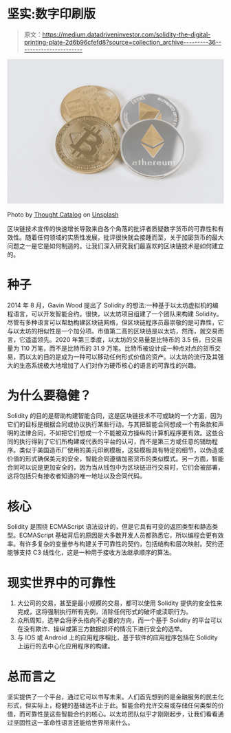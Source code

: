 # 坚实:数字印刷版

> 原文：<https://medium.datadriveninvestor.com/solidity-the-digital-printing-plate-2d6b96cfefd8?source=collection_archive---------36----------------------->

![](img/5f4872c0e0620a85cb6a6b16dcd1f227.png)

Photo by [Thought Catalog](https://unsplash.com/@thoughtcatalog?utm_source=medium&utm_medium=referral) on [Unsplash](https://unsplash.com?utm_source=medium&utm_medium=referral)

区块链技术宣传的快速增长导致来自各个角落的批评者质疑数字货币的可靠性和有效性。随着任何领域的实质性发展，批评很快就会接踵而至，关于加密货币的最大问题之一是它是如何制造的。让我们深入研究我们最喜欢的区块链技术是如何建立的。

# **种子**

2014 年 8 月，Gavin Wood 提出了 Solidity 的想法:一种基于以太坊虚拟机的编程语言，可以开发智能合约。很快，以太坊项目组建了一个团队来构建 Solidity。尽管有多种语言可以帮助构建区块链网络，但区块链程序员最崇敬的是可靠性，它与以太坊的相似性是一个加分项。市值第二高的区块链是以太坊，然而，就交易而言，它遥遥领先。2020 年第三季度，以太坊的交易量是比特币的 3.5 倍，日交易量为 110 万笔，而不是比特币的 31.9 万笔。比特币被设计成一种点对点的货币交易，而以太的目的是成为一种可以移动任何形式价值的资产。以太坊的流行及其强大的生态系统极大地增加了人们对作为硬币核心的语言的可靠性的兴趣。

# **为什么要稳健？**

Solidity 的目的是帮助构建智能合同，这是区块链技术不可或缺的一个方面，因为它们的目标是根据合同或协议执行某些行动。与其把智能合同想成一个有条款和声明的法律合同，不如把它们想成一个不能被双方操纵的计算机程序更有效。这些合同的执行得到了它们所构建或代表的平台的认可，而不是第三方或任意的辅助程序。类似于美国造币厂使用的美元印刷模板，这些模板具有特定的细节，以伪造或价值的形式确保美元的安全，智能合同遵循加密货币的类似模式。另一方面，智能合同可以说是更加安全的，因为当从钱包中为区块链进行交易时，它们会被部署，这将包括只有接收者知道的唯一地址以及合同代码。

# **核心**

Solidity 是围绕 ECMAScript 语法设计的，但是它具有可变的返回类型和静态类型。ECMAScript 基础背后的原因是大多数开发人员都熟悉它，所以编程会更有效率。有许多复杂的变量参与构建关于可靠性的契约，包括结构和层次映射。契约还能够支持 C3 线性化，这是一种用于接收方法继承顺序的算法。

# **现实世界中的可靠性**

1.  大公司的交易，甚至是最小规模的交易，都可以使用 Solidity 提供的安全性来完成，这将强制执行所有先例，消除任何形式的破坏或渎职行为。
2.  众所周知，选举会将矛头指向不必要的方向，而一个基于 Solidity 的平台可以在没有欺诈、操纵或第三方数据损坏的情况下进行安全的选举。
3.  与 IOS 或 Android 上的应用程序相比，基于软件的应用程序包括在 Solidity 上运行的去中心化应用程序的构建。

# **总而言之**

坚实提供了一个平台，通过它可以书写未来。人们首先想到的是金融服务的民主化形式，但实际上，稳健的基础远不止于此。智能合约允许交易或存储任何类型的价值，而可靠性是这些智能合约的核心。以太坊团队似乎才刚刚起步，让我们看看通过坚固性这一革命性语言还能给世界带来什么。